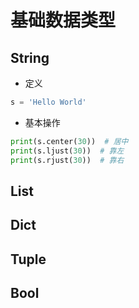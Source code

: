 # 基础数据类型

## String

* 定义

```python
s = 'Hello World'
```

* 基本操作

```python
print(s.center(30))  # 居中
print(s.ljust(30))  # 靠左
print(s.rjust(30))  # 靠右
```

## List

## Dict

## Tuple

## Bool

